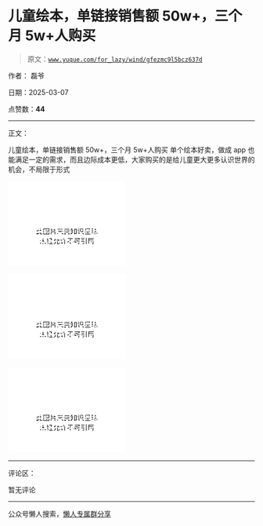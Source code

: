 # 儿童绘本，单链接销售额 50w+，三个月 5w+人购买

> 原文：[`www.yuque.com/for_lazy/wind/gfezmc9l5bcz637d`](https://www.yuque.com/for_lazy/wind/gfezmc9l5bcz637d)

作者： 磊爷

日期：2025-03-07

点赞数：**44**

* * *

正文：

儿童绘本，单链接销售额 50w+，三个月 5w+人购买
单个绘本好卖，做成 app 也能满足一定的需求，而且边际成本更低，大家购买的是给儿童更大更多认识世界的机会，不局限于形式

![](img/8b5d4ab4010995546c279f2592d442dd.png "None")

![](img/a4a1310b1d1784d663c7e2f1155cb208.png "None")

![](img/a6848cde7680bd0fd6ac4afe6882520a.png "None")

* * *

评论区：

暂无评论

* * *

公众号懒人搜索，[懒人专属群分享](https://lazybook.fun/#/blog/group)